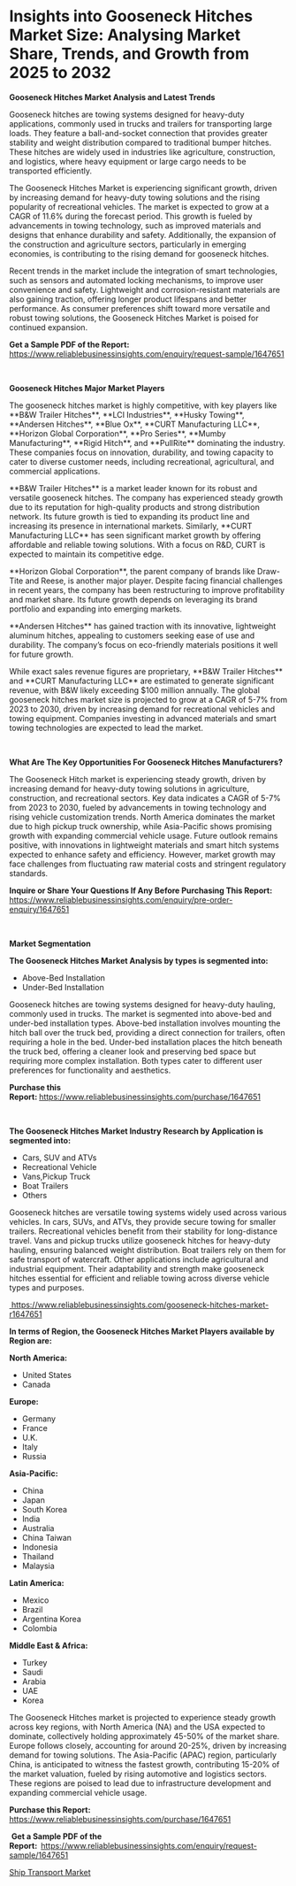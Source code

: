 <p><h1>Insights into Gooseneck Hitches Market Size: Analysing Market Share, Trends, and Growth from 2025 to 2032</h1></p><p><strong>Gooseneck Hitches Market Analysis and Latest Trends</strong></p>
<p><p>Gooseneck hitches are towing systems designed for heavy-duty applications, commonly used in trucks and trailers for transporting large loads. They feature a ball-and-socket connection that provides greater stability and weight distribution compared to traditional bumper hitches. These hitches are widely used in industries like agriculture, construction, and logistics, where heavy equipment or large cargo needs to be transported efficiently.</p><p>The Gooseneck Hitches Market is experiencing significant growth, driven by increasing demand for heavy-duty towing solutions and the rising popularity of recreational vehicles. The market is expected to grow at a CAGR of 11.6% during the forecast period. This growth is fueled by advancements in towing technology, such as improved materials and designs that enhance durability and safety. Additionally, the expansion of the construction and agriculture sectors, particularly in emerging economies, is contributing to the rising demand for gooseneck hitches.</p><p>Recent trends in the market include the integration of smart technologies, such as sensors and automated locking mechanisms, to improve user convenience and safety. Lightweight and corrosion-resistant materials are also gaining traction, offering longer product lifespans and better performance. As consumer preferences shift toward more versatile and robust towing solutions, the Gooseneck Hitches Market is poised for continued expansion.</p></p>
<p><strong>Get a Sample PDF of the Report:&nbsp;</strong> <a href="https://www.reliablebusinessinsights.com/enquiry/request-sample/1647651?utm_campaign=84&utm_medium=2&utm_source=Github&utm_content=ia&utm_term=22012025&utm_id=gooseneck-hitches">https://www.reliablebusinessinsights.com/enquiry/request-sample/1647651</a></p>
<p>&nbsp;</p>
<p><strong>Gooseneck Hitches Major Market Players</strong></p>
<p><p>The gooseneck hitches market is highly competitive, with key players like **B&W Trailer Hitches**, **LCI Industries**, **Husky Towing**, **Andersen Hitches**, **Blue Ox**, **CURT Manufacturing LLC**, **Horizon Global Corporation**, **Pro Series**, **Mumby Manufacturing**, **Rigid Hitch**, and **PullRite** dominating the industry. These companies focus on innovation, durability, and towing capacity to cater to diverse customer needs, including recreational, agricultural, and commercial applications.</p><p>**B&W Trailer Hitches** is a market leader known for its robust and versatile gooseneck hitches. The company has experienced steady growth due to its reputation for high-quality products and strong distribution network. Its future growth is tied to expanding its product line and increasing its presence in international markets. Similarly, **CURT Manufacturing LLC** has seen significant market growth by offering affordable and reliable towing solutions. With a focus on R&D, CURT is expected to maintain its competitive edge.</p><p>**Horizon Global Corporation**, the parent company of brands like Draw-Tite and Reese, is another major player. Despite facing financial challenges in recent years, the company has been restructuring to improve profitability and market share. Its future growth depends on leveraging its brand portfolio and expanding into emerging markets.</p><p>**Andersen Hitches** has gained traction with its innovative, lightweight aluminum hitches, appealing to customers seeking ease of use and durability. The company’s focus on eco-friendly materials positions it well for future growth.</p><p>While exact sales revenue figures are proprietary, **B&W Trailer Hitches** and **CURT Manufacturing LLC** are estimated to generate significant revenue, with B&W likely exceeding $100 million annually. The global gooseneck hitches market size is projected to grow at a CAGR of 5-7% from 2023 to 2030, driven by increasing demand for recreational vehicles and towing equipment. Companies investing in advanced materials and smart towing technologies are expected to lead the market.</p></p>
<p>&nbsp;</p>
<p><strong>What Are The Key Opportunities For Gooseneck Hitches Manufacturers?</strong></p>
<p><p>The Gooseneck Hitch market is experiencing steady growth, driven by increasing demand for heavy-duty towing solutions in agriculture, construction, and recreational sectors. Key data indicates a CAGR of 5-7% from 2023 to 2030, fueled by advancements in towing technology and rising vehicle customization trends. North America dominates the market due to high pickup truck ownership, while Asia-Pacific shows promising growth with expanding commercial vehicle usage. Future outlook remains positive, with innovations in lightweight materials and smart hitch systems expected to enhance safety and efficiency. However, market growth may face challenges from fluctuating raw material costs and stringent regulatory standards.</p></p>
<p><strong>Inquire or Share Your Questions If Any Before Purchasing This Report:</strong> <a href="https://www.reliablebusinessinsights.com/enquiry/pre-order-enquiry/1647651?utm_campaign=84&utm_medium=2&utm_source=Github&utm_content=ia&utm_term=22012025&utm_id=gooseneck-hitches">https://www.reliablebusinessinsights.com/enquiry/pre-order-enquiry/1647651</a></p>
<p>&nbsp;</p>
<p><strong>Market Segmentation</strong></p>
<p><strong>The Gooseneck Hitches Market Analysis by types is segmented into:</strong></p>
<p><ul><li>Above-Bed Installation</li><li>Under-Bed Installation</li></ul></p>
<p><p>Gooseneck hitches are towing systems designed for heavy-duty hauling, commonly used in trucks. The market is segmented into above-bed and under-bed installation types. Above-bed installation involves mounting the hitch ball over the truck bed, providing a direct connection for trailers, often requiring a hole in the bed. Under-bed installation places the hitch beneath the truck bed, offering a cleaner look and preserving bed space but requiring more complex installation. Both types cater to different user preferences for functionality and aesthetics.</p></p>
<p><strong>Purchase this Report:&nbsp;</strong><a href="https://www.reliablebusinessinsights.com/purchase/1647651?utm_campaign=84&utm_medium=2&utm_source=Github&utm_content=ia&utm_term=22012025&utm_id=gooseneck-hitches">https://www.reliablebusinessinsights.com/purchase/1647651</a></p>
<p>&nbsp;</p>
<p><strong>The Gooseneck Hitches Market Industry Research by Application is segmented into:</strong></p>
<p><ul><li>Cars, SUV and ATVs</li><li>Recreational Vehicle</li><li>Vans,Pickup Truck</li><li>Boat Trailers</li><li>Others</li></ul></p>
<p><p>Gooseneck hitches are versatile towing systems widely used across various vehicles. In cars, SUVs, and ATVs, they provide secure towing for smaller trailers. Recreational vehicles benefit from their stability for long-distance travel. Vans and pickup trucks utilize gooseneck hitches for heavy-duty hauling, ensuring balanced weight distribution. Boat trailers rely on them for safe transport of watercraft. Other applications include agricultural and industrial equipment. Their adaptability and strength make gooseneck hitches essential for efficient and reliable towing across diverse vehicle types and purposes.</p></p>
<p><a href="https://www.reliablebusinessinsights.com/gooseneck-hitches-market-r1647651?utm_campaign=84&utm_medium=2&utm_source=Github&utm_content=ia&utm_term=22012025&utm_id=gooseneck-hitches">&nbsp;https://www.reliablebusinessinsights.com/gooseneck-hitches-market-r1647651</a></p>
<p><strong>In terms of Region, the Gooseneck Hitches Market Players available by Region are:</strong></p>
<p>
    <p> <strong> North America: </strong>
        <ul>
            <li>United States</li>
            <li>Canada</li>
        </ul>
        </p> 
    <p> <strong> Europe: </strong>
        <ul>
            <li>Germany</li>
            <li>France</li>
            <li>U.K.</li>
            <li>Italy</li>
            <li>Russia</li>
        </ul>
        </p> 
    <p> <strong> Asia-Pacific: </strong>
        <ul>
            <li>China</li>
            <li>Japan</li>
            <li>South Korea</li>
            <li>India</li>
            <li>Australia</li>
            <li>China Taiwan</li>
            <li>Indonesia</li>
            <li>Thailand</li>
            <li>Malaysia</li>
        </ul>
        </p> 
    <p> <strong> Latin America: </strong>
        <ul>
            <li>Mexico</li>
            <li>Brazil</li>
            <li>Argentina Korea</li>
            <li>Colombia</li>
        </ul>
        </p> 
    <p> <strong> Middle East & Africa: </strong>
        <ul>
            <li>Turkey</li>
            <li>Saudi</li>
            <li>Arabia</li>
            <li>UAE</li>
            <li>Korea</li>
        </ul>
    </p>
    </p>
<p><p>The Gooseneck Hitches market is projected to experience steady growth across key regions, with North America (NA) and the USA expected to dominate, collectively holding approximately 45-50% of the market share. Europe follows closely, accounting for around 20-25%, driven by increasing demand for towing solutions. The Asia-Pacific (APAC) region, particularly China, is anticipated to witness the fastest growth, contributing 15-20% of the market valuation, fueled by rising automotive and logistics sectors. These regions are poised to lead due to infrastructure development and expanding commercial vehicle usage.</p></p>
<p><strong>Purchase this Report: </strong><a href="https://www.reliablebusinessinsights.com/purchase/1647651?utm_campaign=84&utm_medium=2&utm_source=Github&utm_content=ia&utm_term=22012025&utm_id=gooseneck-hitches">https://www.reliablebusinessinsights.com/purchase/1647651</a></p>
<p>&nbsp;<strong>Get a Sample PDF of the Report:&nbsp;&nbsp;</strong><a href="https://www.reliablebusinessinsights.com/enquiry/request-sample/1647651?utm_campaign=84&utm_medium=2&utm_source=Github&utm_content=ia&utm_term=22012025&utm_id=gooseneck-hitches">https://www.reliablebusinessinsights.com/enquiry/request-sample/1647651</a></p>
<p><strong></strong></p>
<p><p><a href="https://github.com/reitalippman962/Market-Research-Report-List-1/blob/main/ship-transport-market.md?utm_campaign=84&utm_medium=2&utm_source=Github&utm_content=ia&utm_term=22012025&utm_id=gooseneck-hitches">Ship Transport Market</a></p></p>